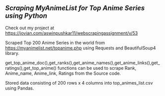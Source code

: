 
## _Scraping MyAnimeList for Top Anime Series using Python_ ##

Check out my project at https://jovian.com/aswinpushkar11/webscrapingassignment/v/53

Scraped Top 200 Anime Series in the world from https://myanimelist.net/topanime.php using Requests and BeautifulSoup4 library.

get_top_anime_doc(),get_ranks(),get_anime_names(),get_anime_links(),get_ratings(),get_top_anime() functions can be used to scrape Rank, Anime_name, Anime_link, Ratings from the Source code.

Stored data consisting of 200 rows x 4 columns into top_animes_list.csv using Pandas.
